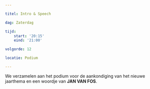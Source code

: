 ```yaml
---

titel: Intro & Speech

dag: Zaterdag

tijd:
    start: '20:15'
    eind: '21:00'

volgorde: 12

locatie: Podium

---
```


We verzamelen aan het podium voor de aankondiging van het nieuwe jaarthema en een woordje van **JAN VAN FOS**.
